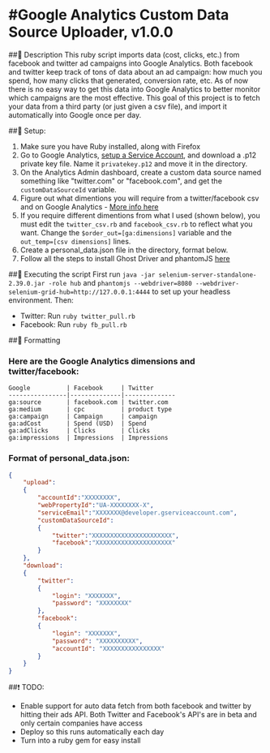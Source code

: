 #Google Analytics Custom Data Source Uploader, v1.0.0
==================================

##:newspaper: Description
This ruby script imports data (cost, clicks, etc.) from facebook and twitter ad campaigns into Google Analytics. Both facebook and twitter keep track of tons of data about an ad campaign: how much you spend, how many clicks that generated, conversion rate, etc. As of now there is no easy way to get this data into Google Analytics to better monitor which campaigns are the most effective. This goal of this project is to fetch your data from a third party (or just given a csv file), and import it automatically into Google once per day.

##:notebook: Setup:
1. Make sure you have Ruby installed, along with Firefox
2. Go to Google Analytics, [setup a Service Account](https://developers.google.com/console/help/#service_accounts), and download a .p12 private key file. Name it `privatekey.p12` and move it in the directory.
3. On the Analytics Admin dashboard, create a custom data source named something like "twitter.com" or "facebook.com", and get the `customDataSourceId` variable.
4. Figure out what dimentions you will require from a twitter/facebook csv and on Google Analytics - [More info here](https://developers.google.com/analytics/devguides/platform/cost-data-import#dims_mets)
5. If you require different dimentions from what I used (shown below), you must edit the `twitter_csv.rb` and `facebook_csv.rb` to reflect what you want. Change the `$order_out=[ga:dimensions]` variable and the `out_temp=[csv dimensions]` lines.
6. Create a personal_data.json file in the directory, format below.
7. Follow all the steps to install Ghost Driver and phantomJS [here](https://github.com/detro/ghostdriver)


##:mega: Executing the script
First run `java -jar selenium-server-standalone-2.39.0.jar -role hub` and `phantomjs --webdriver=8080 --webdriver-selenium-grid-hub=http://127.0.0.1:4444` to set up your headless environment. Then:

* Twitter: Run `ruby twitter_pull.rb`
* Facebook: Run `ruby fb_pull.rb`


##:blue_book: Formatting
### Here are the Google Analytics dimensions and twitter/facebook:

	Google 			| Facebook 	   | Twitter
	----------------|--------------|--------------
	ga:source 		| facebook.com | twitter.com
	ga:medium 		| cpc 		   | product type
	ga:campaign 	| Campaign 	   | campaign
	ga:adCost 		| Spend (USD)  | Spend
	ga:adClicks 	| Clicks 	   | Clicks
	ga:impressions  | Impressions  | Impressions

### Format of personal_data.json: 
```json
{
	"upload":
	{
		"accountId":"XXXXXXXX",
		"webPropertyId":"UA-XXXXXXXX-X",
		"serviceEmail":"XXXXXXX@developer.gserviceaccount.com",
		"customDataSourceId":
		{
			"twitter":"XXXXXXXXXXXXXXXXXXXXXX",
			"facebook":"XXXXXXXXXXXXXXXXXXXXX"
		}
	},
	"download":
	{
		"twitter":
		{
			"login": "XXXXXXX",
			"password": "XXXXXXXX"
		},
		"facebook":
		{
			"login": "XXXXXXX",
			"password": "XXXXXXXXXX",
			"accountId": "XXXXXXXXXXXXXXXX"
		}
	}
}
```

##:exclamation: TODO:

* Enable support for auto data fetch from both facebook and twitter by hitting their ads API. 
	Both Twitter and Facebook's API's are in beta and only certain companies have access
* Deploy so this runs automatically each day
* Turn into a ruby gem for easy install

